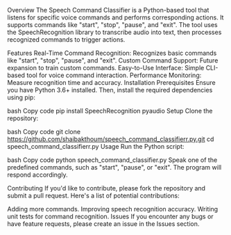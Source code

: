 Overview
The Speech Command Classifier is a Python-based tool that listens for specific voice commands and performs corresponding actions. It supports commands like "start", "stop", "pause", and "exit". The tool uses the SpeechRecognition library to transcribe audio into text, then processes recognized commands to trigger actions.

Features
Real-Time Command Recognition: Recognizes basic commands like "start", "stop", "pause", and "exit".
Custom Command Support: Future expansion to train custom commands.
Easy-to-Use Interface: Simple CLI-based tool for voice command interaction.
Performance Monitoring: Measure recognition time and accuracy.
Installation
Prerequisites
Ensure you have Python 3.6+ installed. Then, install the required dependencies using pip:

bash
Copy code
pip install SpeechRecognition pyaudio
Setup
Clone the repository:

bash
Copy code
git clone https://github.com/shaibakthoum/speech_command_classifierr.py.git
cd speech_command_classifierr.py
Usage
Run the Python script:

bash
Copy code
python speech_command_classifier.py
Speak one of the predefined commands, such as "start", "pause", or "exit". The program will respond accordingly.

Contributing
If you'd like to contribute, please fork the repository and submit a pull request. Here's a list of potential contributions:

Adding more commands.
Improving speech recognition accuracy.
Writing unit tests for command recognition.
Issues
If you encounter any bugs or have feature requests, please create an issue in the Issues section.
